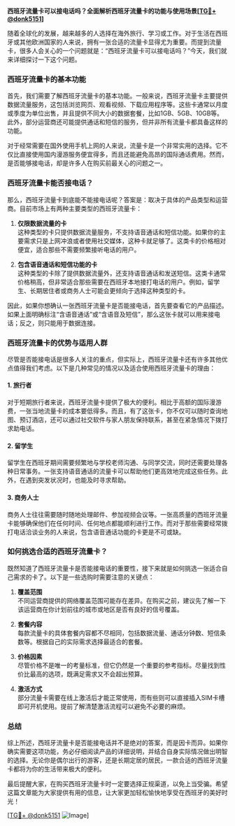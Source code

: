 **西班牙流量卡可以接电话吗？全面解析西班牙流量卡的功能与使用场景[[TG💪+ @donk5151](https://t.me/s/donk5151)]**

随着全球化的发展，越来越多的人选择在海外旅行、学习或工作。对于生活在西班牙或其他欧洲国家的人来说，拥有一张合适的流量卡显得尤为重要。而提到流量卡，很多人会关心的一个问题就是：“西班牙流量卡可以接电话吗？”今天，我们就来详细探讨一下这个问题。

### 西班牙流量卡的基本功能

首先，我们需要了解西班牙流量卡的基本功能。一般来说，西班牙流量卡主要提供数据流量服务，这包括浏览网页、观看视频、下载应用程序等。这些卡通常以月度或季度为单位出售，并且提供不同大小的数据套餐，比如1GB、5GB、10GB等。此外，部分运营商还可能提供通话和短信的服务，但并非所有流量卡都具备这样的功能。

对于经常需要在国外使用手机上网的人来说，流量卡是一个非常实用的选择。它不仅比直接使用国内漫游服务便宜得多，而且还能避免高昂的国际通话费用。然而，是否能够接电话，却是许多人在购买前最关心的问题之一。

### 西班牙流量卡能否接电话？

那么，西班牙流量卡到底能不能接电话呢？答案是：取决于具体的产品类型和运营商。目前市场上有两种主要类型的西班牙流量卡：

1. **仅限数据流量的卡**  
   这种类型的卡只提供数据流量服务，不支持语音通话和短信功能。如果你的主要需求只是上网冲浪或者使用社交媒体，这种卡就足够了。这类卡的价格相对便宜，适合那些不需要频繁接听电话的用户。

2. **包含语音通话和短信功能的卡**  
   这种类型的卡除了提供数据流量外，还支持语音通话和发送短信。这类卡通常价格稍高，但非常适合那些需要在西班牙本地接打电话的用户。例如，留学生、长期居住者或商务人士可能会更倾向于选择这种类型的卡。

因此，如果你想确认一张西班牙流量卡是否能接电话，首先要查看它的产品描述。如果上面明确标注“含语音通话”或“含语音及短信”，那么这张卡就可以用来接电话；反之，则只能用于数据连接。

### 西班牙流量卡的优势与适用人群

尽管是否能接电话是很多人关注的重点，但实际上，西班牙流量卡还有许多其他优点值得我们考虑。以下是几种常见的情况以及适合使用西班牙流量卡的理由：

#### 1. 旅行者
对于短期旅行者来说，西班牙流量卡提供了极大的便利。相比于高额的国际漫游费，一张当地流量卡的成本要低得多。而且，有了这张卡，你不仅可以随时查询地图、预订酒店，还可以通过社交软件与家人朋友保持联系，甚至在紧急情况下拨打求助电话。

#### 2. 留学生
留学生在西班牙期间需要频繁地与学校老师沟通、与同学交流，同时还需要处理各种日常事务。一张支持语音通话的流量卡可以帮助他们更高效地完成这些任务。此外，在遇到突发状况时，也能及时寻求帮助。

#### 3. 商务人士
商务人士往往需要随时随地处理邮件、参加视频会议等。一张高质量的西班牙流量卡能够确保他们在任何时间、任何地点都能顺利进行工作。而对于那些需要经常拨打电话洽谈业务的人来说，包含语音通话功能的卡更是不可或缺。

### 如何挑选合适的西班牙流量卡？

既然知道了西班牙流量卡是否能接电话的重要性，接下来就是如何挑选一张适合自己需求的卡了。以下是一些选购时需要注意的关键点：

1. **覆盖范围**  
   不同运营商提供的网络覆盖范围可能存在差异。在购买之前，建议先了解一下该运营商在你计划前往的城市或地区是否有良好的信号覆盖。

2. **套餐内容**  
   每款流量卡的具体套餐内容都不尽相同，包括数据流量、通话分钟数、短信条数等。根据自己的实际需求选择最适合的套餐。

3. **价格因素**  
   尽管价格不是唯一的考量标准，但它仍然是一个重要的参考指标。尽量找到性价比最高的选项，既满足需求又不会超出预算。

4. **激活方式**  
   部分流量卡需要在线上激活后才能正常使用，而有些则可以直接插入SIM卡槽即可开机使用。提前了解清楚激活流程可以避免不必要的麻烦。

### 总结

综上所述，西班牙流量卡是否能接电话并不是绝对的答案，而是因卡而异。如果你确实需要这项功能，务必仔细阅读产品的详细说明，并结合自身实际情况做出明智的选择。无论你是偶尔出行的游客，还是长期定居的居民，一款合适的西班牙流量卡都将为你的生活带来极大的便利。

最后提醒大家，在购买西班牙流量卡时一定要选择正规渠道，以免上当受骗。希望这篇文章能为大家提供有用的信息，让大家更加轻松愉快地享受在西班牙的美好时光！

[[TG💪+ @donk5151](https://t.me/s/donk5151) ![Image](https://i.postimg.cc/rwNCRYN7/Snipaste-2025-04-30-17-27-05.png)]